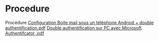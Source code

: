 # Procedure
Procédure
[Configuration Boite mail sous un téléphone Android + double authentification.pdf](https://github.com/NMAGESTION/Procedure/files/14697024/Configuration.Boite.mail.sous.un.telephone.Android.%2B.double.authentification.pdf)
[Double authentification sur PC avec Microsoft Authentifcator .pdf](https://github.com/NMAGESTION/Procedure/files/14697032/Double.authentification.sur.PC.avec.Microsoft.Authentifcator.pdf)
